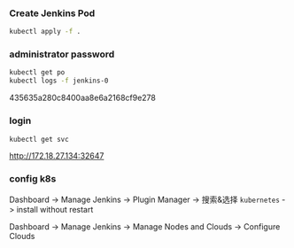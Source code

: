 ### Create Jenkins Pod
```bash
kubectl apply -f .
```

### administrator password
```bash
kubectl get po
kubectl logs -f jenkins-0
```
435635a280c8400aa8e6a2168cf9e278

### login
```bash
kubectl get svc
```

http://172.18.27.134:32647

### config k8s

Dashboard -> Manage Jenkins -> Plugin Manager -> 搜索&选择 `kubernetes` -> install without restart

Dashboard -> Manage Jenkins -> Manage Nodes and Clouds -> Configure Clouds